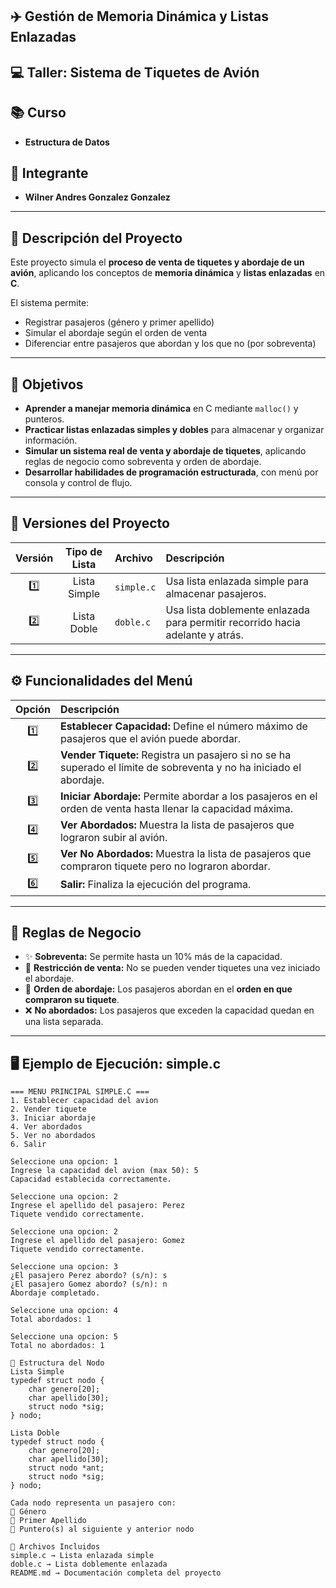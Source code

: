 ## ✈️ Gestión de Memoria Dinámica y Listas Enlazadas  
## 💻 Taller: Sistema de Tiquetes de Avión

## 📚 Curso  
- **Estructura de Datos**

## 👤 Integrante  
- **Wilner Andres Gonzalez Gonzalez**

---

## 📘 Descripción del Proyecto
Este proyecto simula el **proceso de venta de tiquetes y abordaje de un avión**, aplicando los conceptos de **memoria dinámica** y **listas enlazadas** en **C**.  

El sistema permite:
- Registrar pasajeros (género y primer apellido)  
- Simular el abordaje según el orden de venta  
- Diferenciar entre pasajeros que abordan y los que no (por sobreventa)  

---

## 🎯 Objetivos

- **Aprender a manejar memoria dinámica** en C mediante `malloc()` y punteros.  
- **Practicar listas enlazadas simples y dobles** para almacenar y organizar información.  
- **Simular un sistema real de venta y abordaje de tiquetes**, aplicando reglas de negocio como sobreventa y orden de abordaje.  
- **Desarrollar habilidades de programación estructurada**, con menú por consola y control de flujo.  

---

## 🧩 Versiones del Proyecto

| Versión | Tipo de Lista | Archivo | Descripción |
|:-------:|:-------------:|:------|:------------|
| 1️⃣ | Lista Simple | `simple.c` | Usa lista enlazada simple para almacenar pasajeros. |
| 2️⃣ | Lista Doble | `doble.c` | Usa lista doblemente enlazada para permitir recorrido hacia adelante y atrás. |

---

## ⚙️ Funcionalidades del Menú

| Opción | Descripción |
|:------:|:------------|
| 1️⃣ | **Establecer Capacidad:** Define el número máximo de pasajeros que el avión puede abordar. |
| 2️⃣ | **Vender Tiquete:** Registra un pasajero si no se ha superado el límite de sobreventa y no ha iniciado el abordaje. |
| 3️⃣ | **Iniciar Abordaje:** Permite abordar a los pasajeros en el orden de venta hasta llenar la capacidad máxima. |
| 4️⃣ | **Ver Abordados:** Muestra la lista de pasajeros que lograron subir al avión. |
| 5️⃣ | **Ver No Abordados:** Muestra la lista de pasajeros que compraron tiquete pero no lograron abordar. |
| 6️⃣ | **Salir:** Finaliza la ejecución del programa. |

---

## 🧮 Reglas de Negocio

- ✨ **Sobreventa:** Se permite hasta un 10% más de la capacidad.  
- 🚫 **Restricción de venta:** No se pueden vender tiquetes una vez iniciado el abordaje.  
- 🔢 **Orden de abordaje:** Los pasajeros abordan en el **orden en que compraron su tiquete**.  
- ❌ **No abordados:** Los pasajeros que exceden la capacidad quedan en una lista separada.  

---

## 🖥️ Ejemplo de Ejecución: simple.c

```text
=== MENU PRINCIPAL SIMPLE.C ===
1. Establecer capacidad del avion
2. Vender tiquete
3. Iniciar abordaje
4. Ver abordados
5. Ver no abordados
6. Salir

Seleccione una opcion: 1
Ingrese la capacidad del avion (max 50): 5
Capacidad establecida correctamente.

Seleccione una opcion: 2
Ingrese el apellido del pasajero: Perez
Tiquete vendido correctamente.

Seleccione una opcion: 2
Ingrese el apellido del pasajero: Gomez
Tiquete vendido correctamente.

Seleccione una opcion: 3
¿El pasajero Perez abordo? (s/n): s
¿El pasajero Gomez abordo? (s/n): n
Abordaje completado.

Seleccione una opcion: 4
Total abordados: 1

Seleccione una opcion: 5
Total no abordados: 1

🧱 Estructura del Nodo
Lista Simple
typedef struct nodo {
    char genero[20];
    char apellido[30];
    struct nodo *sig;
} nodo;

Lista Doble
typedef struct nodo {
    char genero[20];
    char apellido[30];
    struct nodo *ant;
    struct nodo *sig;
} nodo;

Cada nodo representa un pasajero con:
👤 Género
🧾 Primer Apellido
🔗 Puntero(s) al siguiente y anterior nodo

📁 Archivos Incluidos
simple.c → Lista enlazada simple
doble.c → Lista doblemente enlazada
README.md → Documentación completa del proyecto